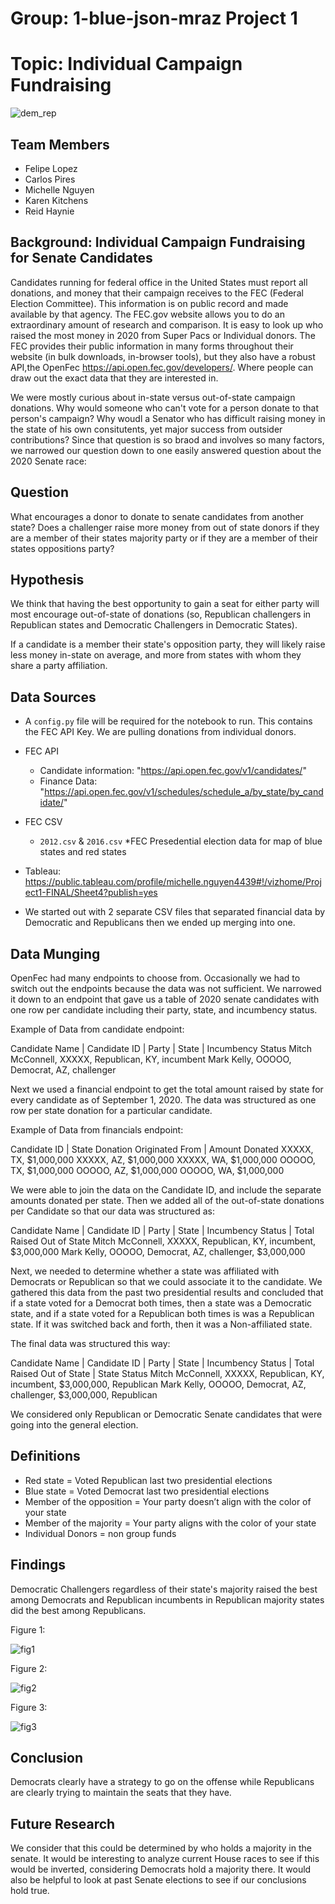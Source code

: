 # Group: 1-blue-json-mraz Project 1

# Topic: Individual Campaign Fundraising

![dem_rep](Images/dem_rep.png)


## Team Members
* Felipe Lopez 
* Carlos Pires 
* Michelle Nguyen 
* Karen Kitchens 
* Reid Haynie  

## Background: Individual Campaign Fundraising for Senate Candidates 

Candidates running for federal office in the United States must report all donations, and money that their campaign receives to the FEC (Federal Election Committee). This information is on public record and made available by that agency. The FEC.gov website allows you to do an extraordinary amount of research and comparison. It is easy to look up who raised the most money in 2020 from Super Pacs or Individual donors. The FEC provides their public information in many forms throughout their website (in bulk downloads, in-browser tools), but they also have a robust API,the OpenFec https://api.open.fec.gov/developers/. Where people can draw out the exact data that they are interested in. 

We were mostly curious about in-state versus out-of-state campaign donations. Why would someone who can't vote for a person donate to that person's campaign? Why woudl a Senator who has difficult raising money in the state of his own consitutents, yet major success from outsider contributions? Since that question is so braod and involves so many factors, we narrowed our question down to one easily answered question about the 2020 Senate race:

## Question 

What encourages a donor to donate to senate candidates from another state?
Does a challenger raise more money from out of state donors if they are a member of their states majority party or if they are a member of their states oppositions party? 

## Hypothesis

We think that having the best opportunity to gain a seat for either party will most encourage out-of-state of donations (so, Republican challengers in Republican states and Democratic Challengers in Democratic States).

If a candidate is a member their state's opposition party, they will likely raise less money in-state on average, and more from states with whom they share a party affiliation.

## Data Sources

* A `config.py` file will be required for the notebook to run. This contains the FEC API Key. We are pulling donations from individual donors.
* FEC API 
    * Candidate information: "https://api.open.fec.gov/v1/candidates/"
    * Finance Data: "https://api.open.fec.gov/v1/schedules/schedule_a/by_state/by_candidate/"
* FEC CSV 
    * `2012.csv` & `2016.csv`
    *FEC Presedential election data for map of blue states and red states 
    
* Tableau:  https://public.tableau.com/profile/michelle.nguyen4439#!/vizhome/Project1-FINAL/Sheet4?publish=yes

* We started out with 2 separate CSV files that separated financial data by Democratic and Republicans then we ended up merging into one.


## Data Munging

OpenFec had many endpoints to choose from. Occasionally we had to switch out the endpoints because the data was not sufficient. We narrowed it down to an endpoint that gave us a table of 2020 senate candidates with one row per candidate including their party, state, and incumbency status. 

Example of Data from candidate endpoint: 

Candidate Name | Candidate ID | Party | State | Incumbency Status
Mitch McConnell, XXXXX, Republican, KY, incumbent
Mark Kelly, OOOOO, Democrat, AZ, challenger

Next we used a financial endpoint to get the total amount raised by state for every candidate as of September 1, 2020. The data was structured as one row per state donation for a particular candidate.

Example of Data from financials endpoint: 

Candidate ID | State Donation Originated From | Amount Donated
XXXXX, TX, $1,000,000
XXXXX, AZ, $1,000,000
XXXXX, WA, $1,000,000
OOOOO, TX, $1,000,000
OOOOO, AZ, $1,000,000
OOOOO, WA, $1,000,000

We were able to join the data on the Candidate ID, and include the separate amounts donated per state. Then we added all of the out-of-state donations per Candidate so that our data was structured as:

Candidate Name | Candidate ID | Party | State | Incumbency Status | Total Raised Out of State
Mitch McConnell, XXXXX, Republican, KY, incumbent, $3,000,000
Mark Kelly, OOOOO, Democrat, AZ, challenger, $3,000,000

Next, we needed to determine whether a state was affiliated with Democrats or Republican so that we could associate it to the candidate. We gathered this data from the past two presidential results and concluded that if a state voted for a Democrat both times, then a state was a Democratic state, and if a state voted for a Republican both times is was a Republican state. If it was switched back and forth, then it was a Non-affiliated state.

The final data was structured this way:

Candidate Name | Candidate ID | Party | State | Incumbency Status | Total Raised Out of State | State Status
Mitch McConnell, XXXXX, Republican, KY, incumbent, $3,000,000, Republican
Mark Kelly, OOOOO, Democrat, AZ, challenger, $3,000,000, Republican

We considered only Republican or Democratic Senate candidates that were going into the general election.

## Definitions

* Red state = Voted Republican last two presidential elections
* Blue state = Voted Democrat last two presidential elections
* Member of the opposition = Your party doesn’t align with the color of your state 
* Member of the majority = Your party aligns with the color of your state
* Individual Donors = non group funds

## Findings

Democratic Challengers regardless of their state's majority raised the best among Democrats and Republican incumbents in Republican majority states did the best among Republicans.

Figure 1:

![fig1](Images/Fig1.png)

Figure 2:

![fig2](Images/Fig2.png)

Figure 3:

![fig3](Images/Fig3.png)


## Conclusion

Democrats clearly have a strategy to go on the offense while Republicans are clearly trying to maintain the seats that they have.

## Future Research

We consider that this could be determined by who holds a majority in the senate. It would be interesting to analyze current House races to see if this would be inverted, considering Democrats hold a majority there. It would also be helpful to look at past Senate elections to see if our conclusions hold true.
